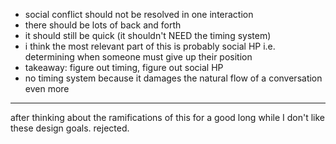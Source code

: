 - social conflict should not be resolved in one interaction
- there should be lots of back and forth
- it should still be quick (it shouldn't NEED the timing system)
- i think the most relevant part of this is probably social HP i.e. determining when someone must give up their position
- takeaway: figure out timing, figure out social HP
- no timing system because it damages the natural flow of a conversation even more

---

after thinking about the ramifications of this for a good long while I don't like these design goals. rejected.